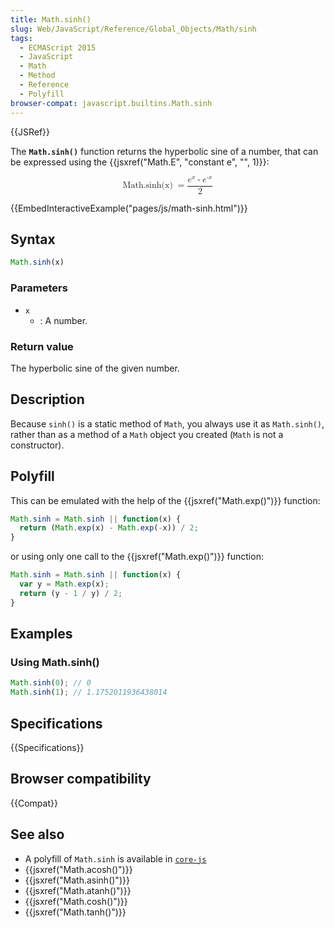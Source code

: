 ```yaml
---
title: Math.sinh()
slug: Web/JavaScript/Reference/Global_Objects/Math/sinh
tags:
  - ECMAScript 2015
  - JavaScript
  - Math
  - Method
  - Reference
  - Polyfill
browser-compat: javascript.builtins.Math.sinh
---
```

{{JSRef}}

The **`Math.sinh()`** function returns the hyperbolic sine of a number, that can
be expressed using the {{jsxref("Math.E", "constant e", "", 1)}}:

<math display="block"><semantics><mrow><mstyle mathvariant="monospace"><mo lspace="0em" rspace="thinmathspace">Math.sinh(x)</mo>
</mstyle><mo>=</mo> <mfrac><mrow><msup><mi>e</mi> <mi>x</mi> </msup><mo>-</mo>
<msup><mi>e</mi> <mrow><mo>-</mo> <mi>x</mi> </mrow></msup></mrow><mn>2</mn>
</mfrac></mrow><annotation encoding="TeX">\mathtt{\operatorname{Math.sinh(x)}} =
\frac{e^x - e^{-x}}{2}</annotation></semantics></math>

{{EmbedInteractiveExample("pages/js/math-sinh.html")}}

## Syntax

```js
Math.sinh(x)
```

### Parameters

- `x`
  - : A number.

### Return value

The hyperbolic sine of the given number.

## Description

Because `sinh()` is a static method of `Math`, you always use it as
`Math.sinh()`, rather than as a method of a `Math` object you created (`Math` is
not a constructor).

## Polyfill

This can be emulated with the help of the {{jsxref("Math.exp()")}}
function:

```js
Math.sinh = Math.sinh || function(x) {
  return (Math.exp(x) - Math.exp(-x)) / 2;
}
```

or using only one call to the {{jsxref("Math.exp()")}} function:

```js
Math.sinh = Math.sinh || function(x) {
  var y = Math.exp(x);
  return (y - 1 / y) / 2;
}
```

## Examples

### Using Math.sinh()

```js
Math.sinh(0); // 0
Math.sinh(1); // 1.1752011936438014
```

## Specifications

{{Specifications}}

## Browser compatibility

{{Compat}}

## See also

- A polyfill of `Math.sinh` is available in
  [`core-js`](https://github.com/zloirock/core-js#ecmascript-math)
- {{jsxref("Math.acosh()")}}
- {{jsxref("Math.asinh()")}}
- {{jsxref("Math.atanh()")}}
- {{jsxref("Math.cosh()")}}
- {{jsxref("Math.tanh()")}}

